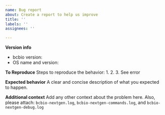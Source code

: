 ```yaml
---
name: Bug report
about: Create a report to help us improve
title: ''
labels: ''
assignees: ''

---
```


**Version info**
 - bcbio version:
 - OS name and version:

**To Reproduce**
Steps to reproduce the behavior:
1. 
2. 
3. See error

**Expected behavior**
A clear and concise description of what you expected to happen.

**Additional context**
Add any other context about the problem here. Also, please attach: `bcbio-nextgen.log`, `bcbio-nextgen-commands.log`, and `bcbio-nextgen-debug.log`
